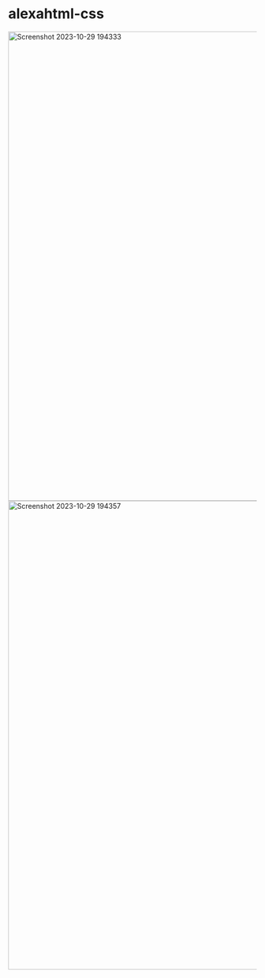 # alexahtml-css
<img width="949" alt="Screenshot 2023-10-29 194333" src="https://github.com/aahanaasharrma/alexahtml-css/assets/113357980/5cc08109-3d09-4f69-8048-c7f08380ac43">
<img width="948" alt="Screenshot 2023-10-29 194357" src="https://github.com/aahanaasharrma/alexahtml-css/assets/113357980/413ad430-d6c9-4722-bc40-78087e7cdd8d">
